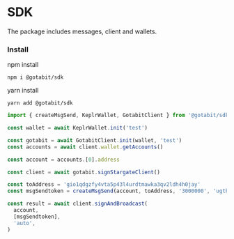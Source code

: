 # SDK

The package includes messages, client and wallets.

### Install

npm install

```
npm i @gotabit/sdk
```

yarn install

```
yarn add @gotabit/sdk
```

```ts
import { createMsgSend, KeplrWallet, GotabitClient } from '@gotabit/sdk'

const wallet = await KeplrWallet.init('test')

const gotabit = await GotabitClient.init(wallet, 'test')
const accounts = await client.wallet.getAccounts()

const account = accounts.[0].address

const client = await gotabit.signStargateClient()

const toAddress = 'gio1qdgzfy4vta5p43l4urdtmawka3qv2ldh4h0jay'
const msgSendtoken = createMsgSend(account, toAddress, '3000000', 'ugtb')

const result = await client.signAndBroadcast(
  account,
  [msgSendtoken],
  'auto',
)
```
